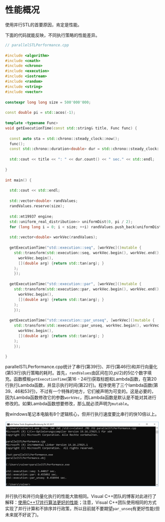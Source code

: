 # 性能概况

使用并行STL的首要原因，肯定是性能。

下面的代码就能反映，不同执行策略的性能差异。

```c++
// parallelSTLPerformance.cpp

#include <algorithm>
#include <cmath>
#include <chrono>
#include <execution>
#include <iostream>
#include <random>
#include <string>
#include <vector>

constexpr long long size = 500'000'000;

const double pi = std::acos(-1);

template <typename Func>
void getExecutionTime(const std::string& title, Func func) {

  const auto sta = std::chrono::steady_clock::now();
  func();
  const std::chrono::duration<double> dur = std::chrono::steady_clock::now() - sta;

  std::cout << title << ": " << dur.count() << " sec." << std::endl;

}

int main() {

  std::cout << std::endl;

  std::vector<double> randValues;
  randValues.reserve(size);

  std::mt19937 engine;
  std::uniform_real_distribution<> uniformDist(0, pi / 2);
  for (long long i = 0; i < size; ++i) randValues.push_back(uniformDist(engine));

  std::vector<double> workVec(randValues);

  getExecutionTime("std::execution::seq", [workVec]()mutable {
    std::transform(std::execution::seq, workVec.begin(), workVec.end(),
      workVec.begin(),
      [](double arg) {return std::tan(arg); }
    );
    });

  getExecutionTime("std::execution::par", [workVec]()mutable {
    std::transform(std::execution::par, workVec.begin(), workVec.end(),
      workVec.begin(),
      [](double arg) {return std::tan(arg); }
    );
    });

  getExecutionTime("std::execution::par_unseq", [workVec]()mutable {
    std::transform(std::execution::par_unseq, workVec.begin(), workVec.end(),
      workVec.begin(),
      [](double arg) {return std::tan(arg); }
    );
    });

}
```

parallelSTLPerformance.cpp统计了串行(第39行)、并行(第46行)和并行向量化(第53行)执行策略的耗时。首先，`randValues`由区间在[0,pi/2)的5亿个数字填充。函数模板`getExecutionTime`(第16 - 24行)获取标题和Lambda函数，在第20行执行Lambda函数，并显示执行时间(第22行)。程序使用了三个lambda函数(第39、46和53行)，不过有一个特殊的地方，它们被声明为可变的。这是必要的，因为Lambda函数修改它的参数`workVec`，而Lambda函数是默认是不能对其进行修改的。如果Lambda函数想要修改，那么就必须声明为`mutable`。

我windows笔记本电脑有8个逻辑核心，但并行执行速度要比串行的快10倍以上。

![](../../../images/detail/Parallel-Algorithms-of-the-Standard/9.png)

并行执行和并行向量化执行的性能大致相同。Visual C++团队的博客对此进行了解释：[使用C++17并行算法更好的性能]( https://blogs.msdn.microsoft.com/vcblog/2018/09/11/using-c17-parallel-algorithms-for-better-performance)；注意，Visual C++团队使用相同的方式实现了并行计算和不排序并行政策，所以目前就不要期望`par_unseq`有更好性能(但未来就不好说了)。